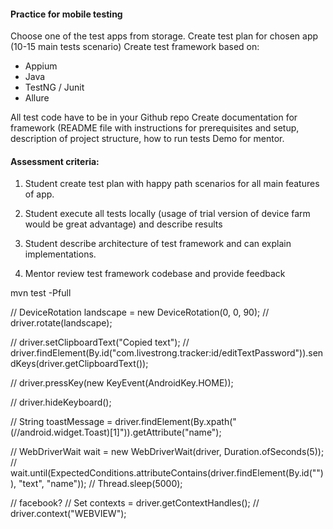 #### Practice for mobile testing

Choose one of the test apps from storage.
Create test plan for chosen app (10-15 main tests scenario)
Create test framework based on:
- Appium
- Java
- TestNG / Junit
- Allure

All test code have to be in your Github repo
Create documentation for framework (README file with instructions for prerequisites and setup, description of project structure, how to run tests
Demo for mentor.

#### Assessment criteria:

1. Student create test plan with happy path scenarios for all main features of app.

2. Student execute all tests locally (usage of trial version of device farm would be great advantage)  and describe results

3. Student describe architecture of test framework and can explain implementations.

4. Mentor review test framework codebase and provide feedback

 mvn test -Pfull


//        DeviceRotation landscape = new DeviceRotation(0, 0, 90);
//        driver.rotate(landscape);

//        driver.setClipboardText("Copied text");
//        driver.findElement(By.id("com.livestrong.tracker:id/editTextPassword")).sendKeys(driver.getClipboardText());

//        driver.pressKey(new KeyEvent(AndroidKey.HOME));

//        driver.hideKeyboard();

//        String toastMessage = driver.findElement(By.xpath("(//android.widget.Toast)[1]")).getAttribute("name");

//        WebDriverWait wait = new WebDriverWait(driver, Duration.ofSeconds(5));
//        wait.until(ExpectedConditions.attributeContains(driver.findElement(By.id("")), "text", "name"));
//        Thread.sleep(5000);


//        facebook?
//        Set<String> contexts = driver.getContextHandles();
//        driver.context("WEBVIEW");